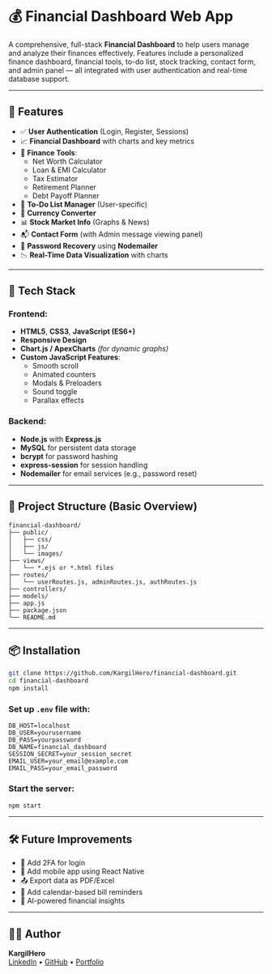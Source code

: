 
# 💰 Financial Dashboard Web App

A comprehensive, full-stack **Financial Dashboard** to help users manage and analyze their finances effectively. Features include a personalized finance dashboard, financial tools, to-do list, stock tracking, contact form, and admin panel — all integrated with user authentication and real-time database support.

---

## 🚀 Features

- ✅ **User Authentication** (Login, Register, Sessions)
- 📈 **Financial Dashboard** with charts and key metrics
- 🧮 **Finance Tools**:
  - Net Worth Calculator
  - Loan & EMI Calculator
  - Tax Estimator
  - Retirement Planner
  - Debt Payoff Planner
- 📝 **To-Do List Manager** (User-specific)
- 💱 **Currency Converter**
- 📊 **Stock Market Info** (Graphs & News)
- 📬 **Contact Form** (with Admin message viewing panel)
- 📧 **Password Recovery** using **Nodemailer**
- 📉 **Real-Time Data Visualization** with charts

---

## 🧰 Tech Stack

### Frontend:
- **HTML5**, **CSS3**, **JavaScript (ES6+)**
- **Responsive Design**
- **Chart.js / ApexCharts** *(for dynamic graphs)*
- **Custom JavaScript Features**: 
  - Smooth scroll
  - Animated counters
  - Modals & Preloaders
  - Sound toggle
  - Parallax effects

### Backend:
- **Node.js** with **Express.js**
- **MySQL** for persistent data storage
- **bcrypt** for password hashing
- **express-session** for session handling
- **Nodemailer** for email services (e.g., password reset)

---

## 📁 Project Structure (Basic Overview)

```
financial-dashboard/
├── public/
│   ├── css/
│   ├── js/
│   └── images/
├── views/
│   └── *.ejs or *.html files
├── routes/
│   └── userRoutes.js, adminRoutes.js, authRoutes.js
├── controllers/
├── models/
├── app.js
├── package.json
└── README.md
```

---

## 📦 Installation

```bash
git clone https://github.com/KargilHero/financial-dashboard.git
cd financial-dashboard
npm install
```

### Set up `.env` file with:
```
DB_HOST=localhost
DB_USER=yourusername
DB_PASS=yourpassword
DB_NAME=financial_dashboard
SESSION_SECRET=your_session_secret
EMAIL_USER=your_email@example.com
EMAIL_PASS=your_email_password
```

### Start the server:

```bash
npm start
```

---

## 🛠 Future Improvements

- 🔐 Add 2FA for login
- 📲 Add mobile app using React Native
- 📤 Export data as PDF/Excel
- 📆 Add calendar-based bill reminders
- 🧠 AI-powered financial insights

---


## 🧑‍💻 Author

**KargilHero**  
[LinkedIn](https://www.linkedin.com/in/dev-sharma-29a71823b/) • [GitHub](https://github.com/KargilHero) • [Portfolio](https://gilded-raindrop-b5b1f9.netlify.app/)
